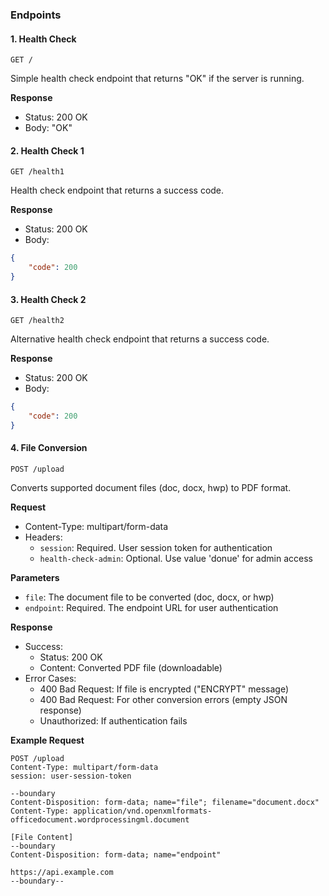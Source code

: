 ### Endpoints

#### 1. Health Check
```
GET /
```
Simple health check endpoint that returns "OK" if the server is running.

**Response**
- Status: 200 OK
- Body: "OK"

#### 2. Health Check 1
```
GET /health1
```
Health check endpoint that returns a success code.

**Response**
- Status: 200 OK
- Body: 
```json
{
    "code": 200
}
```

#### 3. Health Check 2
```
GET /health2
```
Alternative health check endpoint that returns a success code.

**Response**
- Status: 200 OK
- Body: 
```json
{
    "code": 200
}
```

#### 4. File Conversion
```
POST /upload
```
Converts supported document files (doc, docx, hwp) to PDF format.

**Request**
- Content-Type: multipart/form-data
- Headers:
  - `session`: Required. User session token for authentication
  - `health-check-admin`: Optional. Use value 'donue' for admin access

**Parameters**
- `file`: The document file to be converted (doc, docx, or hwp)
- `endpoint`: Required. The endpoint URL for user authentication

**Response**
- Success:
  - Status: 200 OK
  - Content: Converted PDF file (downloadable)
- Error Cases:
  - 400 Bad Request: If file is encrypted ("ENCRYPT" message)
  - 400 Bad Request: For other conversion errors (empty JSON response)
  - Unauthorized: If authentication fails

**Example Request**
```http
POST /upload
Content-Type: multipart/form-data
session: user-session-token

--boundary
Content-Disposition: form-data; name="file"; filename="document.docx"
Content-Type: application/vnd.openxmlformats-officedocument.wordprocessingml.document

[File Content]
--boundary
Content-Disposition: form-data; name="endpoint"

https://api.example.com
--boundary--
```
